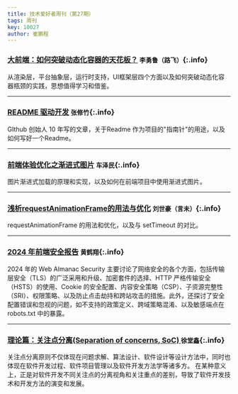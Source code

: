 ```yaml
---
title: 技术爱好者周刊（第27期）
tags: 周刊
key: 10027
author: 崔鹏程
---
```


### [大前端：如何突破动态化容器的天花板？](https://zhuanlan.zhihu.com/p/1687692278)   `李勇鲁（路飞）`{:.info}

从渲染层，平台抽象层，运行时支持，UI框架层四个方面以及如何突破动态化容器瓶颈的实践，思想值得学习和借鉴。

---

### [README 驱动开发](https://tom.preston-werner.com/2010/08/23/readme-driven-development)   `张修竹`{:.info}

GIthub 创始人 10 年写的文章，关于Readme 作为项目的"指南针"的用途，以及如何写好一个Readme。

---

### [前端体验优化之渐进式图片](https://mp.weixin.qq.com/s?__biz=MzUxNzk1MjQ0Ng==&mid=2247524408&idx=2&sn=10dd9fcd37fd7c6662aca3fb0ce61ec5)   `车泽民`{:.info}

图片渐进式加载的原理和实现，以及如何在前端项目中使用渐进式图片。

---

### [浅析requestAnimationFrame的用法与优化](https://segmentfault.com/a/1190000044314827)   `刘世豪（言未）`{:.info}

requestAnimationFrame 的用法和优化，以及与 setTimeout 的对比。

---

### [2024 年前端安全报告](https://mp.weixin.qq.com/s/TUjnbnKxn3T0-lXGS3CQ2A)   `黄鹤翔`{:.info}

2024 年的 Web Almanac Security 主要讨论了网络安全的各个方面，包括传输层安全（TLS）的广泛采用和升级、加密套件的选择、HTTP 严格传输安全（HSTS）的使用、Cookie 的安全配置、内容安全策略（CSP）、子资源完整性（SRI）、权限策略、以及防止点击劫持和跨站攻击的措施。此外，还探讨了安全配置错误和忽视的问题，如不支持的政策定义、跨域策略混淆、以及敏感端点在 robots.txt 中的暴露。

---

### [理论篇：关注点分离(Separation of concerns, SoC) ](https://www.cnblogs.com/wenhongyu/p/7992028.html)   `徐堂鑫`{:.info}

关注点分离原则不仅体现在问题求解、算法设计、软件设计等设计方法中，同时也体现在软件开发过程、软件项目管理以及软件开发方法学等诸多方。
在某种意义上，正是对软件开发不同关注点的分离视角和关注重点的差别，导致了软件开发技术和开发方法的演变和发展。





